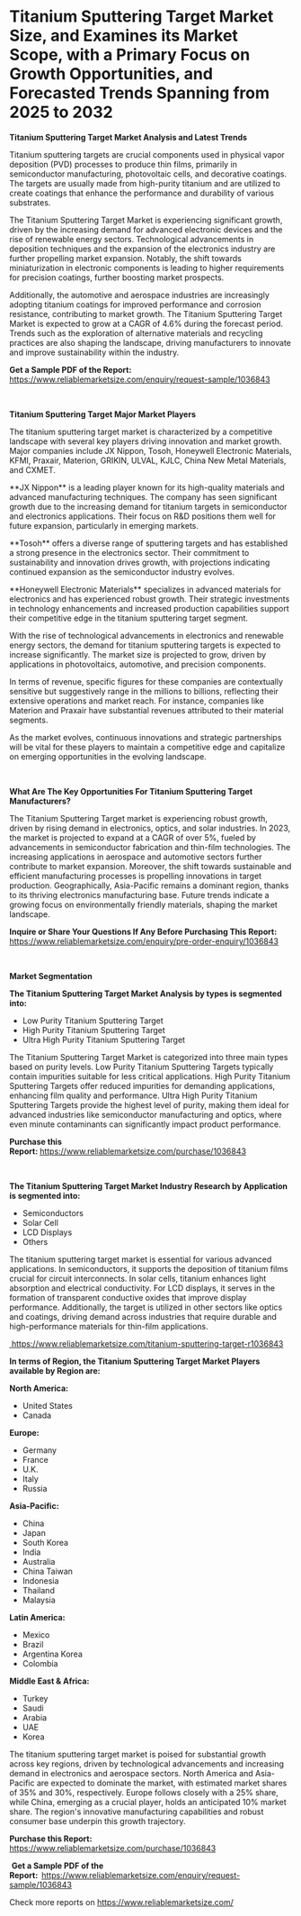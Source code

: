 <p><h1>Titanium Sputtering Target Market Size, and Examines its Market Scope, with a Primary Focus on Growth Opportunities, and Forecasted Trends Spanning from 2025 to 2032</h1></p><p><strong>Titanium Sputtering Target Market Analysis and Latest Trends</strong></p>
<p><p>Titanium sputtering targets are crucial components used in physical vapor deposition (PVD) processes to produce thin films, primarily in semiconductor manufacturing, photovoltaic cells, and decorative coatings. The targets are usually made from high-purity titanium and are utilized to create coatings that enhance the performance and durability of various substrates.</p><p>The Titanium Sputtering Target Market is experiencing significant growth, driven by the increasing demand for advanced electronic devices and the rise of renewable energy sectors. Technological advancements in deposition techniques and the expansion of the electronics industry are further propelling market expansion. Notably, the shift towards miniaturization in electronic components is leading to higher requirements for precision coatings, further boosting market prospects.</p><p>Additionally, the automotive and aerospace industries are increasingly adopting titanium coatings for improved performance and corrosion resistance, contributing to market growth. The Titanium Sputtering Target Market is expected to grow at a CAGR of 4.6% during the forecast period. Trends such as the exploration of alternative materials and recycling practices are also shaping the landscape, driving manufacturers to innovate and improve sustainability within the industry.</p></p>
<p><strong>Get a Sample PDF of the Report:&nbsp;</strong> <a href="https://www.reliablemarketsize.com/enquiry/request-sample/1036843?utm_campaign=2272&utm_medium=2&utm_source=Github&utm_content=ia&utm_term=30012025&utm_id=titanium-sputtering-target">https://www.reliablemarketsize.com/enquiry/request-sample/1036843</a></p>
<p>&nbsp;</p>
<p><strong>Titanium Sputtering Target Major Market Players</strong></p>
<p><p>The titanium sputtering target market is characterized by a competitive landscape with several key players driving innovation and market growth. Major companies include JX Nippon, Tosoh, Honeywell Electronic Materials, KFMI, Praxair, Materion, GRIKIN, ULVAL, KJLC, China New Metal Materials, and CXMET.</p><p>**JX Nippon** is a leading player known for its high-quality materials and advanced manufacturing techniques. The company has seen significant growth due to the increasing demand for titanium targets in semiconductor and electronics applications. Their focus on R&D positions them well for future expansion, particularly in emerging markets.</p><p>**Tosoh** offers a diverse range of sputtering targets and has established a strong presence in the electronics sector. Their commitment to sustainability and innovation drives growth, with projections indicating continued expansion as the semiconductor industry evolves.</p><p>**Honeywell Electronic Materials** specializes in advanced materials for electronics and has experienced robust growth. Their strategic investments in technology enhancements and increased production capabilities support their competitive edge in the titanium sputtering target segment.</p><p>With the rise of technological advancements in electronics and renewable energy sectors, the demand for titanium sputtering targets is expected to increase significantly. The market size is projected to grow, driven by applications in photovoltaics, automotive, and precision components.</p><p>In terms of revenue, specific figures for these companies are contextually sensitive but suggestively range in the millions to billions, reflecting their extensive operations and market reach. For instance, companies like Materion and Praxair have substantial revenues attributed to their material segments. </p><p>As the market evolves, continuous innovations and strategic partnerships will be vital for these players to maintain a competitive edge and capitalize on emerging opportunities in the evolving landscape.</p></p>
<p>&nbsp;</p>
<p><strong>What Are The Key Opportunities For Titanium Sputtering Target Manufacturers?</strong></p>
<p><p>The Titanium Sputtering Target market is experiencing robust growth, driven by rising demand in electronics, optics, and solar industries. In 2023, the market is projected to expand at a CAGR of over 5%, fueled by advancements in semiconductor fabrication and thin-film technologies. The increasing applications in aerospace and automotive sectors further contribute to market expansion. Moreover, the shift towards sustainable and efficient manufacturing processes is propelling innovations in target production. Geographically, Asia-Pacific remains a dominant region, thanks to its thriving electronics manufacturing base. Future trends indicate a growing focus on environmentally friendly materials, shaping the market landscape.</p></p>
<p><strong>Inquire or Share Your Questions If Any Before Purchasing This Report:</strong> <a href="https://www.reliablemarketsize.com/enquiry/pre-order-enquiry/1036843?utm_campaign=2272&utm_medium=2&utm_source=Github&utm_content=ia&utm_term=30012025&utm_id=titanium-sputtering-target">https://www.reliablemarketsize.com/enquiry/pre-order-enquiry/1036843</a></p>
<p>&nbsp;</p>
<p><strong>Market Segmentation</strong></p>
<p><strong>The Titanium Sputtering Target Market Analysis by types is segmented into:</strong></p>
<p><ul><li>Low Purity Titanium Sputtering Target</li><li>High Purity Titanium Sputtering Target</li><li>Ultra High Purity Titanium Sputtering Target</li></ul></p>
<p><p>The Titanium Sputtering Target Market is categorized into three main types based on purity levels. Low Purity Titanium Sputtering Targets typically contain impurities suitable for less critical applications. High Purity Titanium Sputtering Targets offer reduced impurities for demanding applications, enhancing film quality and performance. Ultra High Purity Titanium Sputtering Targets provide the highest level of purity, making them ideal for advanced industries like semiconductor manufacturing and optics, where even minute contaminants can significantly impact product performance.</p></p>
<p><strong>Purchase this Report:&nbsp;</strong><a href="https://www.reliablemarketsize.com/purchase/1036843?utm_campaign=2272&utm_medium=2&utm_source=Github&utm_content=ia&utm_term=30012025&utm_id=titanium-sputtering-target">https://www.reliablemarketsize.com/purchase/1036843</a></p>
<p>&nbsp;</p>
<p><strong>The Titanium Sputtering Target Market Industry Research by Application is segmented into:</strong></p>
<p><ul><li>Semiconductors</li><li>Solar Cell</li><li>LCD Displays</li><li>Others</li></ul></p>
<p><p>The titanium sputtering target market is essential for various advanced applications. In semiconductors, it supports the deposition of titanium films crucial for circuit interconnects. In solar cells, titanium enhances light absorption and electrical conductivity. For LCD displays, it serves in the formation of transparent conductive oxides that improve display performance. Additionally, the target is utilized in other sectors like optics and coatings, driving demand across industries that require durable and high-performance materials for thin-film applications.</p></p>
<p><a href="https://www.reliablemarketsize.com/titanium-sputtering-target-r1036843?utm_campaign=2272&utm_medium=2&utm_source=Github&utm_content=ia&utm_term=30012025&utm_id=titanium-sputtering-target">&nbsp;https://www.reliablemarketsize.com/titanium-sputtering-target-r1036843</a></p>
<p><strong>In terms of Region, the Titanium Sputtering Target Market Players available by Region are:</strong></p>
<p>
    <p> <strong> North America: </strong>
        <ul>
            <li>United States</li>
            <li>Canada</li>
        </ul>
        </p> 
    <p> <strong> Europe: </strong>
        <ul>
            <li>Germany</li>
            <li>France</li>
            <li>U.K.</li>
            <li>Italy</li>
            <li>Russia</li>
        </ul>
        </p> 
    <p> <strong> Asia-Pacific: </strong>
        <ul>
            <li>China</li>
            <li>Japan</li>
            <li>South Korea</li>
            <li>India</li>
            <li>Australia</li>
            <li>China Taiwan</li>
            <li>Indonesia</li>
            <li>Thailand</li>
            <li>Malaysia</li>
        </ul>
        </p> 
    <p> <strong> Latin America: </strong>
        <ul>
            <li>Mexico</li>
            <li>Brazil</li>
            <li>Argentina Korea</li>
            <li>Colombia</li>
        </ul>
        </p> 
    <p> <strong> Middle East & Africa: </strong>
        <ul>
            <li>Turkey</li>
            <li>Saudi</li>
            <li>Arabia</li>
            <li>UAE</li>
            <li>Korea</li>
        </ul>
    </p>
    </p>
<p><p>The titanium sputtering target market is poised for substantial growth across key regions, driven by technological advancements and increasing demand in electronics and aerospace sectors. North America and Asia-Pacific are expected to dominate the market, with estimated market shares of 35% and 30%, respectively. Europe follows closely with a 25% share, while China, emerging as a crucial player, holds an anticipated 10% market share. The region's innovative manufacturing capabilities and robust consumer base underpin this growth trajectory.</p></p>
<p><strong>Purchase this Report: </strong><a href="https://www.reliablemarketsize.com/purchase/1036843?utm_campaign=2272&utm_medium=2&utm_source=Github&utm_content=ia&utm_term=30012025&utm_id=titanium-sputtering-target">https://www.reliablemarketsize.com/purchase/1036843</a></p>
<p>&nbsp;<strong>Get a Sample PDF of the Report:&nbsp;&nbsp;</strong><a href="https://www.reliablemarketsize.com/enquiry/request-sample/1036843?utm_campaign=2272&utm_medium=2&utm_source=Github&utm_content=ia&utm_term=30012025&utm_id=titanium-sputtering-target">https://www.reliablemarketsize.com/enquiry/request-sample/1036843</a></p>
<p><strong></strong></p>
<p>Check more reports on <a href="https://www.reliablemarketsize.com/?utm_campaign=2272&utm_medium=2&utm_source=Github&utm_content=ia&utm_term=30012025&utm_id=titanium-sputtering-target">https://www.reliablemarketsize.com/</a></p>